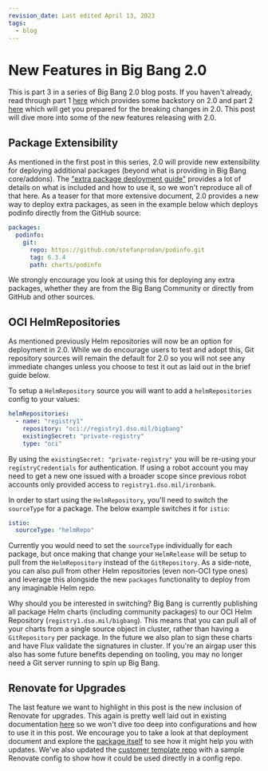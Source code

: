 ```yaml
---
revision_date: Last edited April 13, 2023
tags:
  - blog
---
```


# New Features in Big Bang 2.0

This is part 3 in a series of Big Bang 2.0 blog posts. If you haven't already, read through part 1 [here](./big-bang-2-0.md) which provides some backstory on 2.0 and part 2 [here](./2-0-breaking-changes.md) which will get you prepared for the breaking changes in 2.0. This post will dive more into some of the new features releasing with 2.0.

## Package Extensibility

As mentioned in the first post in this series, 2.0 will provide new extensibility for deploying additional packages (beyond what is providing in Big Bang core/addons). The ["extra package deployment guide"](../docs/guides/deployment-scenarios/extra-package-deployment.md) provides a lot of details on what is included and how to use it, so we won't reproduce all of that here. As a teaser for that more extensive document, 2.0 provides a new way to deploy extra packages, as seen in the example below which deploys podinfo directly from the GitHub source:

```yaml
packages:
  podinfo:
    git:
      repo: https://github.com/stefanprodan/podinfo.git
      tag: 6.3.4
      path: charts/podinfo
```

We strongly encourage you look at using this for deploying any extra packages, whether they are from the Big Bang Community or directly from GitHub and other sources.

## OCI HelmRepositories

As mentioned previously Helm repositories will now be an option for deployment in 2.0. While we do encourage users to test and adopt this, Git repository sources will remain the default for 2.0 so you will not see any immediate changes unless you choose to test it out as laid out in the brief guide below.

To setup a `HelmRepository` source you will want to add a `helmRepositories` config to your values:

```yaml
helmRepositories:
  - name: "registry1"
    repository: "oci://registry1.dso.mil/bigbang"
    existingSecret: "private-registry"
    type: "oci"
```

By using the `existingSecret: "private-registry"` you will be re-using your `registryCredentials` for authentication. If using a robot account you may need to get a new one issued with a broader scope since previous robot accounts only provided access to `registry1.dso.mil/ironbank`.

In order to start using the `HelmRepository`, you'll need to switch the `sourceType` for a package. The below example switches it for `istio`:

```yaml
istio:
  sourceType: "helmRepo"
```

Currently you would need to set the `sourceType` individually for each package, but once making that change your `HelmRelease` will be setup to pull from the `HelmRepository` instead of the `GitRepository`. As a side-note, you can also pull from other Helm repositories (even non-OCI type ones) and leverage this alongside the new `packages` functionality to deploy from any imaginable Helm repo.

Why should you be interested in switching? Big Bang is currently publishing all package Helm charts (including community packages) to our OCI Helm Repository (`registry1.dso.mil/bigbang`). This means that you can pull all of your charts from a single source object in cluster, rather than having a `GitRepository` per package. In the future we also plan to sign these charts and have Flux validate the signatures in cluster. If you're an airgap user this also has some future benefits depending on tooling, you may no longer need a Git server running to spin up Big Bang.

## Renovate for Upgrades

The last feature we want to highlight in this post is the new inclusion of Renovate for upgrades. This again is pretty well laid out in existing documentation [here](../docs/guides/renovate/deployment.md) so we won't dive too deep into configurations and how to use it in this post. We encourage you to take a look at that deployment document and explore the [package itself](https://repo1.dso.mil/big-bang/product/packages/renovate) to see how it might help you with updates. We've also updated the [customer template repo](https://repo1.dso.mil/big-bang/customers/template) with a sample Renovate config to show how it could be used directly in a config repo.
